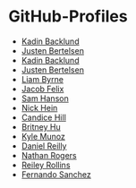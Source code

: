 # GitHub-Profiles
* [Kadin Backlund]()
* [Justen Bertelsen](https://github.com/TheJus10)
* [Kadin Backlund](https://github.com/Kadin-Backlund)
* [Justen Bertelsen]()
* [Liam Byrne](https://github.com/liamjbyrne007)
* [Jacob Felix]()
* [Sam Hanson](https://github.com/SH1618)
* [Nick Hein]()
* [Candice Hill](https://github.com/485mariec)
* [Britney Hu]()
* [Kyle Munoz]()
* [Daniel Reilly]()
* [Nathan Rogers]()
* [Reiley Rollins]()
* [Fernando Sanchez]()
